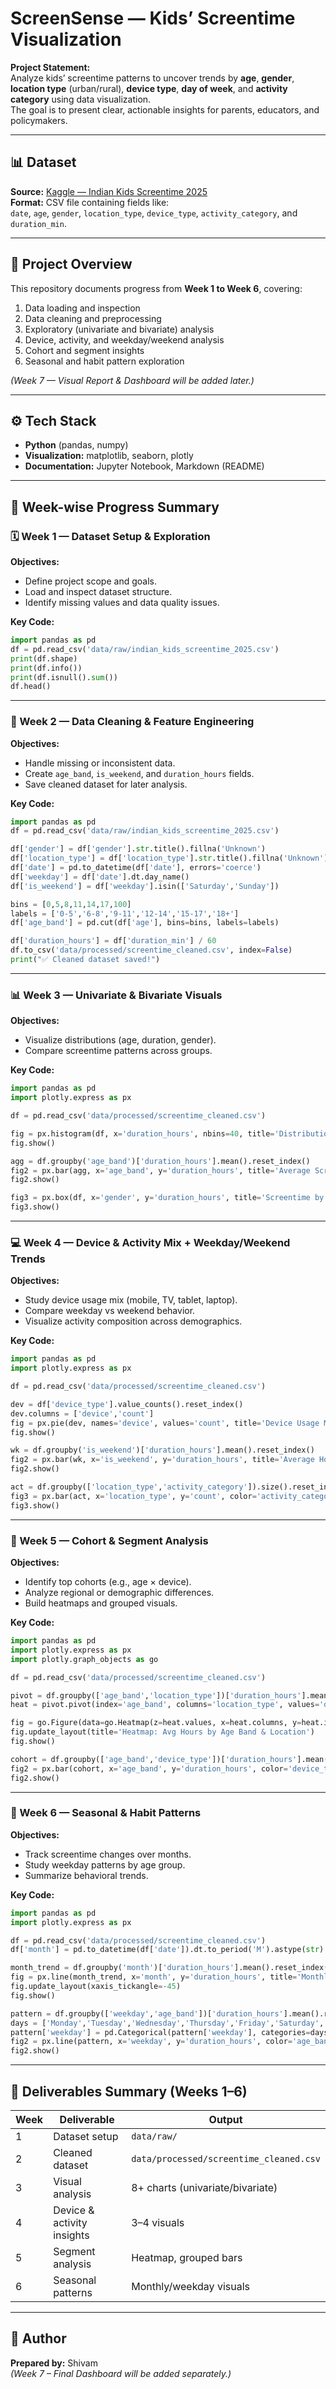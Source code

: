 # ScreenSense — Kids’ Screentime Visualization  

**Project Statement:**  
Analyze kids’ screentime patterns to uncover trends by **age**, **gender**, **location type** (urban/rural), **device type**, **day of week**, and **activity category** using data visualization.  
The goal is to present clear, actionable insights for parents, educators, and policymakers.

---

## 📊 Dataset  
**Source:** [Kaggle — Indian Kids Screentime 2025](https://www.kaggle.com/datasets/ankushpanday2/indian-kids-screentime-2025)  
**Format:** CSV file containing fields like:  
`date`, `age`, `gender`, `location_type`, `device_type`, `activity_category`, and `duration_min`.

---

## 🧠 Project Overview  
This repository documents progress from **Week 1 to Week 6**, covering:
1. Data loading and inspection  
2. Data cleaning and preprocessing  
3. Exploratory (univariate and bivariate) analysis  
4. Device, activity, and weekday/weekend analysis  
5. Cohort and segment insights  
6. Seasonal and habit pattern exploration  

*(Week 7 — Visual Report & Dashboard will be added later.)*

---

## ⚙️ Tech Stack  
- **Python** (pandas, numpy)  
- **Visualization:** matplotlib, seaborn, plotly  
- **Documentation:** Jupyter Notebook, Markdown (README)  

---

## 📅 Week-wise Progress Summary  

### 🗓️ Week 1 — Dataset Setup & Exploration  
**Objectives:**  
- Define project scope and goals.  
- Load and inspect dataset structure.  
- Identify missing values and data quality issues.  

**Key Code:**
```python
import pandas as pd
df = pd.read_csv('data/raw/indian_kids_screentime_2025.csv')
print(df.shape)
print(df.info())
print(df.isnull().sum())
df.head()
```

---

### 🧹 Week 2 — Data Cleaning & Feature Engineering  
**Objectives:**  
- Handle missing or inconsistent data.  
- Create `age_band`, `is_weekend`, and `duration_hours` fields.  
- Save cleaned dataset for later analysis.  

**Key Code:**
```python
import pandas as pd
df = pd.read_csv('data/raw/indian_kids_screentime_2025.csv')

df['gender'] = df['gender'].str.title().fillna('Unknown')
df['location_type'] = df['location_type'].str.title().fillna('Unknown')
df['date'] = pd.to_datetime(df['date'], errors='coerce')
df['weekday'] = df['date'].dt.day_name()
df['is_weekend'] = df['weekday'].isin(['Saturday','Sunday'])

bins = [0,5,8,11,14,17,100]
labels = ['0-5','6-8','9-11','12-14','15-17','18+']
df['age_band'] = pd.cut(df['age'], bins=bins, labels=labels)

df['duration_hours'] = df['duration_min'] / 60
df.to_csv('data/processed/screentime_cleaned.csv', index=False)
print("✅ Cleaned dataset saved!")
```

---

### 📊 Week 3 — Univariate & Bivariate Visuals  
**Objectives:**  
- Visualize distributions (age, duration, gender).  
- Compare screentime patterns across groups.  

**Key Code:**
```python
import pandas as pd
import plotly.express as px

df = pd.read_csv('data/processed/screentime_cleaned.csv')

fig = px.histogram(df, x='duration_hours', nbins=40, title='Distribution of Session Hours')
fig.show()

agg = df.groupby('age_band')['duration_hours'].mean().reset_index()
fig2 = px.bar(agg, x='age_band', y='duration_hours', title='Average Screentime by Age Band')
fig2.show()

fig3 = px.box(df, x='gender', y='duration_hours', title='Screentime by Gender')
fig3.show()
```

---

### 💻 Week 4 — Device & Activity Mix + Weekday/Weekend Trends  
**Objectives:**  
- Study device usage mix (mobile, TV, tablet, laptop).  
- Compare weekday vs weekend behavior.  
- Visualize activity composition across demographics.  

**Key Code:**
```python
import pandas as pd
import plotly.express as px

df = pd.read_csv('data/processed/screentime_cleaned.csv')

dev = df['device_type'].value_counts().reset_index()
dev.columns = ['device','count']
fig = px.pie(dev, names='device', values='count', title='Device Usage Mix')
fig.show()

wk = df.groupby('is_weekend')['duration_hours'].mean().reset_index()
fig2 = px.bar(wk, x='is_weekend', y='duration_hours', title='Average Hours: Weekday vs Weekend')
fig2.show()

act = df.groupby(['location_type','activity_category']).size().reset_index(name='count')
fig3 = px.bar(act, x='location_type', y='count', color='activity_category', barmode='stack', title='Activity Mix by Location')
fig3.show()
```

---

### 🧩 Week 5 — Cohort & Segment Analysis  
**Objectives:**  
- Identify top cohorts (e.g., age × device).  
- Analyze regional or demographic differences.  
- Build heatmaps and grouped visuals.  

**Key Code:**
```python
import pandas as pd
import plotly.express as px
import plotly.graph_objects as go

df = pd.read_csv('data/processed/screentime_cleaned.csv')

pivot = df.groupby(['age_band','location_type'])['duration_hours'].mean().reset_index()
heat = pivot.pivot(index='age_band', columns='location_type', values='duration_hours')

fig = go.Figure(data=go.Heatmap(z=heat.values, x=heat.columns, y=heat.index, colorscale='Greens'))
fig.update_layout(title='Heatmap: Avg Hours by Age Band & Location')
fig.show()

cohort = df.groupby(['age_band','device_type'])['duration_hours'].mean().reset_index()
fig2 = px.bar(cohort, x='age_band', y='duration_hours', color='device_type', barmode='group', title='Avg Hours by Age & Device')
fig2.show()
```

---

### 📆 Week 6 — Seasonal & Habit Patterns  
**Objectives:**  
- Track screentime changes over months.  
- Study weekday patterns by age group.  
- Summarize behavioral trends.  

**Key Code:**
```python
import pandas as pd
import plotly.express as px

df = pd.read_csv('data/processed/screentime_cleaned.csv')
df['month'] = pd.to_datetime(df['date']).dt.to_period('M').astype(str)

month_trend = df.groupby('month')['duration_hours'].mean().reset_index()
fig = px.line(month_trend, x='month', y='duration_hours', title='Monthly Average Screentime (Hours)')
fig.update_layout(xaxis_tickangle=-45)
fig.show()

pattern = df.groupby(['weekday','age_band'])['duration_hours'].mean().reset_index()
days = ['Monday','Tuesday','Wednesday','Thursday','Friday','Saturday','Sunday']
pattern['weekday'] = pd.Categorical(pattern['weekday'], categories=days, ordered=True)
fig2 = px.line(pattern, x='weekday', y='duration_hours', color='age_band', title='Weekday Patterns by Age Band')
fig2.show()
```

---

## 🧾 Deliverables Summary (Weeks 1–6)
| Week | Deliverable | Output |
|------|--------------|--------|
| 1 | Dataset setup | `data/raw/` |
| 2 | Cleaned dataset | `data/processed/screentime_cleaned.csv` |
| 3 | Visual analysis | 8+ charts (univariate/bivariate) |
| 4 | Device & activity insights | 3–4 visuals |
| 5 | Segment analysis | Heatmap, grouped bars |
| 6 | Seasonal patterns | Monthly/weekday visuals |

---

## 💬 Author
**Prepared by:** Shivam  
*(Week 7 – Final Dashboard will be added separately.)*
